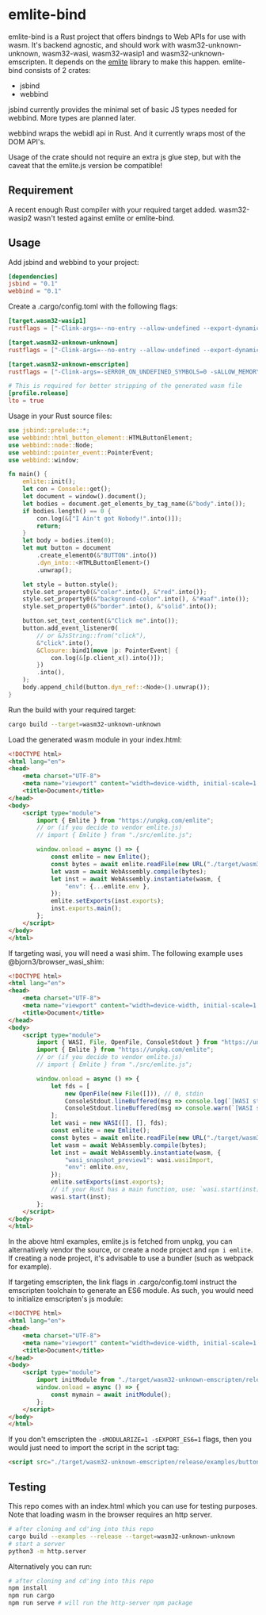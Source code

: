 # emlite-bind

emlite-bind is a Rust project that offers bindngs to Web APIs for use with wasm. It's backend agnostic, and should work with wasm32-unknown-unknown, wasm32-wasi, wasm32-wasip1 and wasm32-unknown-emscripten. It depends on the [emlite](https://github.com/emlite/emlite-js) library to make this happen.
emlite-bind consists of 2 crates:
- jsbind
- webbind

jsbind currently provides the minimal set of basic JS types needed for webbind. More types are planned later.

webbind wraps the webidl api in Rust. And it currently wraps most of the DOM API's.

Usage of the crate should not require an extra js glue step, but with the caveat that the emlite.js version be compatible!

## Requirement
A recent enough Rust compiler with your required target added. wasm32-wasip2 wasn't tested against emlite or emlite-bind.

## Usage
Add jsbind and webbind to your project:
```toml
[dependencies]
jsbind = "0.1"
webbind = "0.1"
```

Create a .cargo/config.toml with the following flags:
```toml
[target.wasm32-wasip1]
rustflags = ["-Clink-args=--no-entry --allow-undefined --export-dynamic --export-if-defined=main --export-table --import-memory --export-memory --strip-all"]

[target.wasm32-unknown-unknown]
rustflags = ["-Clink-args=--no-entry --allow-undefined --export-dynamic --export-if-defined=main --export-if-defined=_start --export-table --import-memory --export-memory --strip-all"]

[target.wasm32-unknown-emscripten]
rustflags = ["-Clink-args=-sERROR_ON_UNDEFINED_SYMBOLS=0 -sALLOW_MEMORY_GROWTH=1 -sEXPORTED_FUNCTIONS=_main -Wl,--strip-all,--export-dynamic -sMODULARIZE=1 -sEXPORT_ES6=1"]

# This is required for better stripping of the generated wasm file
[profile.release]
lto = true
```

Usage in your Rust source files:
```rust
use jsbind::prelude::*;
use webbind::html_button_element::HTMLButtonElement;
use webbind::node::Node;
use webbind::pointer_event::PointerEvent;
use webbind::window;

fn main() {
    emlite::init();
    let con = Console::get();
    let document = window().document();
    let bodies = document.get_elements_by_tag_name(&"body".into());
    if bodies.length() == 0 {
        con.log(&["I Ain't got Nobody!".into()]);
        return;
    }
    let body = bodies.item(0);
    let mut button = document
        .create_element0(&"BUTTON".into())
        .dyn_into::<HTMLButtonElement>()
        .unwrap();

    let style = button.style();
    style.set_property0(&"color".into(), &"red".into());
    style.set_property0(&"background-color".into(), &"#aaf".into());
    style.set_property0(&"border".into(), &"solid".into());

    button.set_text_content(&"Click me".into());
    button.add_event_listener0(
        // or &JsString::from("click"),
        &"click".into(),
        &Closure::bind1(move |p: PointerEvent| {
            con.log(&[p.client_x().into()]);
        })
        .into(),
    );
    body.append_child(button.dyn_ref::<Node>().unwrap());
}
```

Run the build with your required target:
```bash
cargo build --target=wasm32-unknown-unknown
```

Load the generated wasm module in your index.html:
```html
<!DOCTYPE html>
<html lang="en">
<head>
    <meta charset="UTF-8">
    <meta name="viewport" content="width=device-width, initial-scale=1.0">
    <title>Document</title>
</head>
<body>
    <script type="module">
        import { Emlite } from "https://unpkg.com/emlite";
        // or (if you decide to vendor emlite.js)
        // import { Emlite } from "./src/emlite.js";

        window.onload = async () => {
            const emlite = new Emlite();
            const bytes = await emlite.readFile(new URL("./target/wasm32-unknown-unknown/release/examples/button.wasm", import.meta.url));
            let wasm = await WebAssembly.compile(bytes);
            let inst = await WebAssembly.instantiate(wasm, {
                "env": {...emlite.env },
            });
            emlite.setExports(inst.exports);
            inst.exports.main();
        };
    </script>
</body>
</html>
```

If targeting wasi, you will need a wasi shim. The following example uses @bjorn3/browser_wasi_shim:
```html
<!DOCTYPE html>
<html lang="en">
<head>
    <meta charset="UTF-8">
    <meta name="viewport" content="width=device-width, initial-scale=1.0">
    <title>Document</title>
</head>
<body>
    <script type="module">
        import { WASI, File, OpenFile, ConsoleStdout } from "https://unpkg.com/@bjorn3/browser_wasi_shim";
        import { Emlite } from "https://unpkg.com/emlite";
        // or (if you decide to vendor emlite.js)
        // import { Emlite } from "./src/emlite.js";

        window.onload = async () => {
            let fds = [
                new OpenFile(new File([])), // 0, stdin
                ConsoleStdout.lineBuffered(msg => console.log(`[WASI stdout] ${msg}`)), // 1, stdout
                ConsoleStdout.lineBuffered(msg => console.warn(`[WASI stderr] ${msg}`)), // 2, stderr
            ];
            let wasi = new WASI([], [], fds);
            const emlite = new Emlite();
            const bytes = await emlite.readFile(new URL("./target/wasm32-wasip1/release/examples/button.wasm", import.meta.url));
            let wasm = await WebAssembly.compile(bytes);
            let inst = await WebAssembly.instantiate(wasm, {
                "wasi_snapshot_preview1": wasi.wasiImport,
                "env": emlite.env,
            });
            emlite.setExports(inst.exports);
            // if your Rust has a main function, use: `wasi.start(inst)`. If not, use `wasi.initialize(inst)`, then call the required exported function
            wasi.start(inst);
        };
    </script>
</body>
</html>
```

In the above html examples, emlite.js is fetched from unpkg, you can alternatively vendor the source, or create a node project and `npm i emlite`. If creating a node project, it's advisable to use a bundler (such as webpack for example).

If targeting emscripten, the link flags in .cargo/config.toml instruct the emscripten toolchain to generate an ES6 module. As such, you would need to initialize emscripten's js module:
```html
<!DOCTYPE html>
<html lang="en">
<head>
    <meta charset="UTF-8">
    <meta name="viewport" content="width=device-width, initial-scale=1.0">
    <title>Document</title>
</head>
<body>
    <script type="module">
        import initModule from "./target/wasm32-unknown-emscripten/release/examples/button.js";
        window.onload = async () => {
            const mymain = await initModule();
        };
    </script>
</body>
</html>
```

If you don't emscripten the `-sMODULARIZE=1 -sEXPORT_ES6=1` flags, then you would just need to import the script in the script tag:
```html
<script src="./target/wasm32-unknown-emscripten/release/examples/button.js"></script>
```

## Testing
This repo comes with an index.html which you can use for testing purposes. Note that loading wasm in the browser requires an http server.
```bash
# after cloning and cd'ing into this repo
cargo build --examples --release --target=wasm32-unknown-unknown
# start a server
python3 -m http.server
```
Alternatively you can run:
```bash
# after cloning and cd'ing into this repo
npm install
npm run cargo
npm run serve # will run the http-server npm package
```